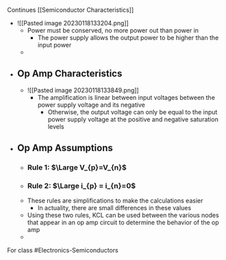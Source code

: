 Continues [[Semiconductor Characteristics]]
- ![[Pasted image 20230118133204.png]]
	- Power must be conserved, no more power out than power in
		- The power supply allows the output power to be higher than the input power
	- 
- ## Op Amp Characteristics
	- ![[Pasted image 20230118133849.png]]
		- The amplification is linear between input voltages between the power supply voltage and its negative
			- Otherwise, the output voltage can only be equal to the input power supply voltage at the positive and negative saturation levels
- ## Op Amp Assumptions
	- ### Rule 1: $\Large V_{p}=V_{n}$
	- ### Rule 2: $\Large i_{p} = i_{n}=0$
	- These rules are simplifications to make the calculations easier
		- In actuality, there are small differences in these values
	- Using these two rules, KCL can be used between the various nodes that appear in an op amp circuit to determine the behavior of the op amp
	- 


For class #Electronics-Semiconductors